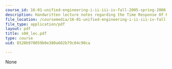 ```yaml
---
course_id: 16-01-unified-engineering-i-ii-iii-iv-fall-2005-spring-2006
description: Handwritten lecture notes regarding the Time Response Of RC Circuis.
file_location: /coursemedia/16-01-unified-engineering-i-ii-iii-iv-fall-2005-spring-2006/8520b970059b0e380a602b79c04c90ca_s08_lec.pdf
file_type: application/pdf
layout: pdf
title: s08_lec.pdf
type: course
uid: 8520b970059b0e380a602b79c04c90ca

---
```

None